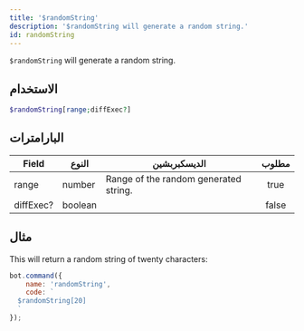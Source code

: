 ```yaml
---
title: '$randomString'
description: '$randomString will generate a random string.'
id: randomString
---
```


`$randomString` will generate a random string.

## الاستخدام

```php
$randomString[range;diffExec?]
```

## البارامترات

| Field     | النوع   | الديسكبربشين                          | مطلوب |
| --------- | ------- | ------------------------------------- |:-----:|
| range     | number  | Range of the random generated string. | true  |
| diffExec? | boolean |                                       | false |

## مثال

This will return a random string of twenty characters:

```javascript
bot.command({
    name: 'randomString',
    code: `
  $randomString[20]
  `
});
```

